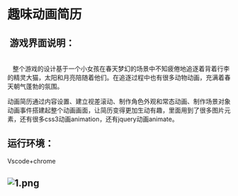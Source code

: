 # 趣味动画简历

<a name="NSGuU"></a>
##  游戏界面说明：
<br />   整个游戏的设计基于一个小女孩在春天梦幻的场景中不知疲倦地追逐着背着行李的精灵大猫，太阳和月亮陪随着他们。在追逐过程中也有很多动物动画，充满着春天朝气蓬勃的氛围。

动画简历通过内容设置、建立视差滚动、制作角色外观和常态动画、制作场景对象动画事件搭建起整个动画画面，让简历变得更加生动有趣，里面用到了很多图片元素，还有很多css3动画animation，还有jquery动画animate。
<a name="gCXgT"></a>
## 运行环境：

Vscode+chrome

<a name="I1od7"></a>
## ![1.png](https://cdn.nlark.com/yuque/0/2020/png/262951/1581593107216-65c761e8-81bb-4089-af51-01228fa4725d.png#align=left&display=inline&height=717&name=1.png&originHeight=717&originWidth=1191&size=73210&status=done&style=none&width=1191)
